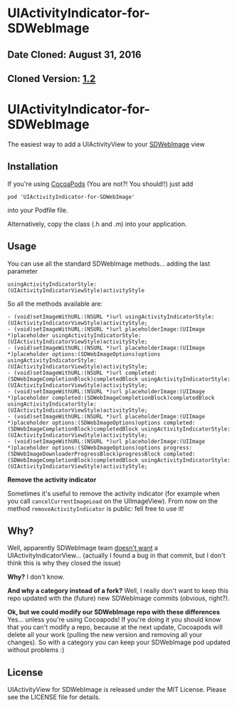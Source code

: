 # UIActivityIndicator-for-SDWebImage

## Date Cloned: August 31, 2016
## Cloned Version: [1.2](https://github.com/JJSaccolo/UIActivityIndicator-for-SDWebImage/releases/tag/1.2)



UIActivityIndicator-for-SDWebImage
==================================

The easiest way to add a UIActivityView to your [SDWebImage](https://github.com/rs/SDWebImage) view


Installation
-----------

If you're using  [CocoaPods](http://cocoapods.org) (You are not?! You should!!) just add 
    
    pod 'UIActivityIndicator-for-SDWebImage'
into your Podfile file.

Alternatively, copy the class (.h and .m) into your application. 


Usage
-----------

You can use all the standard SDWebImage methods... adding the last parameter

    usingActivityIndicatorStyle:(UIActivityIndicatorViewStyle)activityStyle 

So all the methods available are:
 
    - (void)setImageWithURL:(NSURL *)url usingActivityIndicatorStyle:(UIActivityIndicatorViewStyle)activityStyle;
	- (void)setImageWithURL:(NSURL *)url placeholderImage:(UIImage *)placeholder usingActivityIndicatorStyle:(UIActivityIndicatorViewStyle)activityStyle;
	- (void)setImageWithURL:(NSURL *)url placeholderImage:(UIImage *)placeholder options:(SDWebImageOptions)options usingActivityIndicatorStyle:(UIActivityIndicatorViewStyle)activityStyle;
	- (void)setImageWithURL:(NSURL *)url completed:(SDWebImageCompletionBlock)completedBlock usingActivityIndicatorStyle:(UIActivityIndicatorViewStyle)activityStyle;
	- (void)setImageWithURL:(NSURL *)url placeholderImage:(UIImage *)placeholder completed:(SDWebImageCompletionBlock)completedBlock usingActivityIndicatorStyle:(UIActivityIndicatorViewStyle)activityStyle;
	- (void)setImageWithURL:(NSURL *)url placeholderImage:(UIImage *)placeholder options:(SDWebImageOptions)options completed:(SDWebImageCompletionBlock)completedBlock usingActivityIndicatorStyle:(UIActivityIndicatorViewStyle)activityStyle;
	- (void)setImageWithURL:(NSURL *)url placeholderImage:(UIImage *)placeholder options:(SDWebImageOptions)options progress:(SDWebImageDownloaderProgressBlock)progressBlock completed:(SDWebImageCompletionBlock)completedBlock usingActivityIndicatorStyle:(UIActivityIndicatorViewStyle)activityStyle;



**Remove the activity indicator**

Sometimes it's useful to remove the activity indicator (for example when you call `cancelCurrentImageLoad` on the UIImageView). 
From now on the method `removeActivityIndicator` is public: fell free to use it! 


Why?
-----------

Well, apparently SDWebImage team [doesn't want](https://github.com/rs/SDWebImage/pull/131) a UIActivityIndicatorView... (actually I found a bug in that commit, but I don't think this is why they closed the issue)

**Why?** I don't know. 

**And why a category instead of a fork?** Well, I really don't want to keep this repo updated with the (future) new SDWebImage commits (obvious, right?).  

**Ok, but  we could modify our SDWebImage repo with these differences** Yes... unless you're using Cocoapods! If you're doing it you should know that you can't modify a repo, because at the next update, Cocoapods will delete all your work (pulling the new version and removing all your changes). So with a category you can keep your SDWebImage pod updated without problems :) 


License
-------

UIActivityView for SDWebImage is released under the MIT License. Please see the LICENSE file for details.
